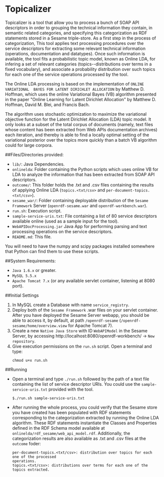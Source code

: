 Topicalizer
=================

Topicalizer is a tool that allow you to process a bunch of SOAP API descriptors
in order to grouping the technical information they contain, in semantic related
categories, and specifying this categorization as RDF statements stored in a Sesame
triple-store. As a first step in the process of categorization, This tool applies 
text processing procedures over the service descriptors for extracting some relevant
technical information (operations, documentation and datatypes). Once such information
is available, the tool fits a probabilistic topic model, known as Online LDA, for
infering a set of relevant categories (topics--distributions over terms in a fixed 
vocabulary), and associate a probability distribution over such topics for each one 
of the service operations processed by the tool.

The Online LDA processing is based on the implementation of `ONLINE VARIATIONAL 
BAYES FOR LATENT DIRICHLET ALLOCATION` by Matthew D. Hoffman, which uses the online 
Variational Bayes (VB) algorithm presented in the paper "Online Learning for Latent 
Dirichlet Allocation" by Matthew D. Hoffman, David M. Blei, and Francis Bach.

The algorithm uses stochastic optimization to maximize the variational
objective function for the Latent Dirichlet Allocation (LDA) topic model.
It only looks at a subset of the total corpus of documents (namely, text files
whose content has been extracted from Web APIs documentation archives) 
each iteration, and thereby is able to find a locally optimal setting of
the variational posterior over the topics more quickly than a batch
VB algorithm could for large corpora.


##Files/Directories provided:
* `lib/`: Java Dependencies.
* `onlinelda`: Folder containing the Python scripts which uses online VB for LDA to analyze 
  the information that has been extracted from SOAP API descriptors.
* `outcome/`: This folder holds the .txt and .csv files containing the results of
   applying Online LDA (`topics.<txt/csv>` and `per-document-topics.<txt/csv>`).
* `sesame_war/`: Folder containing deployable distribution of the `Sesame Framework`
  Server (`openrdf-sesame.war` and `openrdf-workbench.war`). 
* `run.sh`: Execution script.
* `sample-service-uris.txt`: File containing a list of 80 service descriptors available online
  (used as a sample input for the tool).
* `WebAPIDocProcessing.jar` Java App for performing parsing and text processing operations
  on the service descriptors.
* `README.md`: This file.

You will need to have the numpy and scipy packages installed somewhere
that Python can find them to use these scripts.


##System Requirements:
* `Java 1.6.x` or greater.
* `MySQL 5.5.x`
* `Apache Tomcat 7.x` (or any available servlet container, listening at 8080 port).

##Initial Settings
1. In MySQL create a Database with name `service_registry`.
2. Deploy both of the `Sesame Framework` .war files on your servlet container.
   After you have deployed the Sesame Server webapp, you should be able to access it, by
   default, at path `/openrdf-sesame` (`/openrdf-sesame/home/overview.view` for
   Apache Tomcat 7).
3. Create a new `Native Java Store` with ID `WebAPIModel` in the Sesame Server, by 
   accessing http://localhost:8080/openrdf-workbench/ -> `New repository`.
4. Give execution permissions on the `run.sh` script. Open a terminal and type:
   ```
   chmod u+x run.sh
   ```

##Running
* Open a terminal and type `./run.sh` followed by the path of a text file containing the
  list of service descriptor URIs. You could use the `sample-service-uris.txt` provided
  with the tool.
  ```
  $./run.sh sample-service-uris.txt
  ```
* After running the whole process, you could verify that the Sesame store you have created
  has been populated with RDF statements corresponding to the categorization extracted by 
  running the Online LDA algorithm. These RDF statements instantiate the Classes and
  Properties defined in the RDF Schema model available at `onlinelda/rdf_sesame/web_api_model.rdf`.
  Additionally, the categorization results are also available as .txt and .csv files 
  at the `outcome` foder:
  ```
  per-document-topics.<txt/csv>: distribution over topics for each one of the processed 
  operations.
  topics.<txt/csv>: distributions over terms for each one of the topics extracted.
  ```
  
